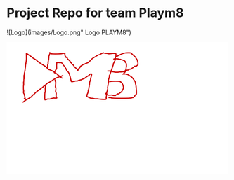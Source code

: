 <H1>Project Repo for team Playm8</H1>


![Logo](images/Logo.png" Logo PLAYM8")

![Logo](images/logoSketch.png "Logo PLAYM8")

~~~~Work in progress ~~~~
